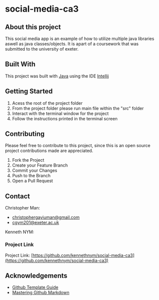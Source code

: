 # social-media-ca3

## About this project
This social media app is an example of how to utilize multiple java libraries aswell as java classes/objects. It is apart of a coursework that was submitted
to the university of exeter.

## Built With
This project was built with [Java](https://www.oracle.com/hk/java/technologies/javase-downloads.html) using the IDE [Intellij](https://www.jetbrains.com/idea/)

## Getting Started
1. Acess the root of the project folder
3. From the project folder please run main file within the "src" folder
4. Interact with the terminal window for the project
5. Follow the instructions printed in the terminal screen

## Contributing
Please feel free to contribute to this project, since this is an open source project contributions made are appreciated.
1. Fork the Project
2. Create your Feature Branch
3. Commit your Changes
4. Push to the Branch
5. Open a Pull Request

## Contact
Christopher Man:
- [christophergayiuman@gmail.com](christophergayiuman@gmail.com)
- [cgym201@exeter.ac.uk](cgym201@exeter.ac.uk)

Kenneth NYM:

### Project Link
Project Link: [https://github.com/kennethnym/social-media-ca3](https://github.com/kennethnym/social-media-ca3)

## Acknowledgements
* [Github Template Guide](https://github.com/othneildrew/Best-README-Template)
* [Mastering Github Markdown](https://guides.github.com/features/mastering-markdown/)
